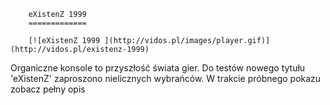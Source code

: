 
        eXistenZ 1999 
        =============
        
        [![eXistenZ 1999 ](http://vidos.pl/images/player.gif)](http://vidos.pl/existenz-1999)
        
        
 Organiczne konsole to przyszłość świata gier. Do testów nowego tytułu 'eXistenZ' zaproszono nielicznych wybrańców. W trakcie próbnego pokazu zobacz pełny opis
    